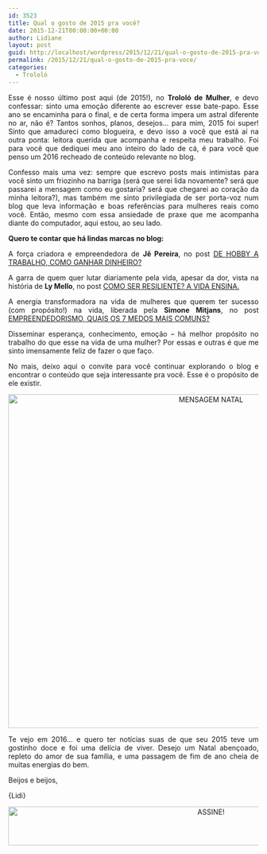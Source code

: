 ```yaml
---
id: 3523
title: Qual o gosto de 2015 pra você?
date: 2015-12-21T00:00:00+00:00
author: Lidiane
layout: post
guid: http://localhost/wordpress/2015/12/21/qual-o-gosto-de-2015-pra-voce/
permalink: /2015/12/21/qual-o-gosto-de-2015-pra-voce/
categories:
  - Trololó
---
```

<p align="justify">
  Esse é nosso último post aqui (de 2015!), no <strong>Trololó de Mulher</strong>, e devo confessar: sinto uma emoção diferente ao escrever esse bate-papo. Esse ano se encaminha para o final, e de certa forma impera um astral diferente no ar, não é? Tantos sonhos, planos, desejos… para mim, 2015 foi super! Sinto que amadureci como blogueira, e devo isso a você que está aí na outra ponta: leitora querida que acompanha e respeita meu trabalho. Foi para você que dediquei meu ano inteiro do lado de cá, é para você que penso um 2016 recheado de conteúdo relevante no blog.
</p>

<p align="justify">
  Confesso mais uma vez: sempre que escrevo posts mais intimistas para você sinto um friozinho na barriga (será que serei lida novamente? será que passarei a mensagem como eu gostaria? será que chegarei ao coração da minha leitora?), mas também me sinto privilegiada de ser porta-voz num blog que leva informação e boas referências para mulheres reais como você. Então, mesmo com essa ansiedade de praxe que me acompanha diante do computador, aqui estou, ao seu lado.
</p>

<p align="justify">
  <strong>Quero te contar que há lindas marcas no blog:</strong>
</p>

<p align="justify">
  A força criadora e empreendedora de <strong>Jê Pereira</strong>, no post <a href="http://www.trololodemulher.com.br/2015/07/31/como-ganhar-dinheiro/" target="_blank">DE HOBBY A TRABALHO, COMO GANHAR DINHEIRO?</a>
</p>

<p align="justify">
  A garra de quem quer lutar diariamente pela vida, apesar da dor, vista na história de <strong>Ly Mello</strong>, no post <a href="http://www.trololodemulher.com.br/2014/12/05/como-ser-resiliente/" target="_blank">COMO SER RESILIENTE? A VIDA ENSINA.</a>
</p>

<p align="justify">
  A energia transformadora na vida de mulheres que querem ter sucesso (com propósito!) na vida, liberada pela <strong>Simone Mitjans</strong>, no post <a href="http://www.trololodemulher.com.br/2015/11/27/empreendedorismo/" target="_blank">EMPREENDEDORISMO, QUAIS OS 7 MEDOS MAIS COMUNS?</a>
</p>

<p align="justify">
  Disseminar esperança, conhecimento, emoção – há melhor propósito no trabalho do que esse na vida de uma mulher? Por essas e outras é que me sinto imensamente feliz de fazer o que faço.
</p>

<p align="justify">
  No mais, deixo aqui o convite para você continuar explorando o blog e encontrar o conteúdo que seja interessante pra você. Esse é o propósito de ele existir.
</p>

<p align="center">
  <a href="http://www.trololodemulher.com.br/blog/wp-content/uploads/2015/12/MENSAGEM-NATAL.jpg"><img class="alignnone size-full wp-image-11760" src="http://www.trololodemulher.com.br/blog/wp-content/uploads/2015/12/MENSAGEM-NATAL.jpg" alt="MENSAGEM NATAL" width="800" height="671" /></a>
</p>

<p align="justify">
  Te vejo em 2016… e quero ter notícias suas de que seu 2015 teve um gostinho doce e foi uma delícia de viver. Desejo um Natal abençoado, repleto do amor de sua família, e uma passagem de fim de ano cheia de muitas energias do bem.
</p>

<p align="justify">
  Beijos e beijos,
</p>

<p align="justify">
  {Lidi}
</p>

<p align="center">
  <a href="http://feedburner.google.com/fb/a/mailverify?uri=blogBichaFemea&loc=en_US" target="_blank"><img class="alignnone size-full wp-image-10439" src="http://www.trololodemulher.com.br/blog/wp-content/uploads/2014/09/ASSINE.png" alt="ASSINE!" width="800" height="78" /></a>
</p>